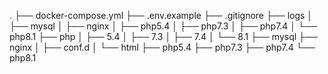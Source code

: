 .
├── docker-compose.yml
├── .env.example
├── .gitignore
├── logs
│   ├── mysql
│   ├── nginx
│   ├── php5.4
│   ├── php7.3
│   ├── php7.4
│   └── php8.1
├── php
│   ├── 5.4
│   ├── 7.3
│   ├── 7.4
│   └── 8.1
├── mysql
├── nginx
│   ├── conf.d
│   └── html
├── php5.4
├── php7.3
├── php7.4
└── php8.1
